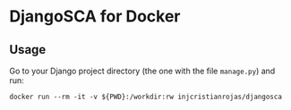 # DjangoSCA for Docker

## Usage

Go to your Django project directory (the one with the file `manage.py`) and run:

```Shell
docker run --rm -it -v ${PWD}:/workdir:rw injcristianrojas/djangosca
```
